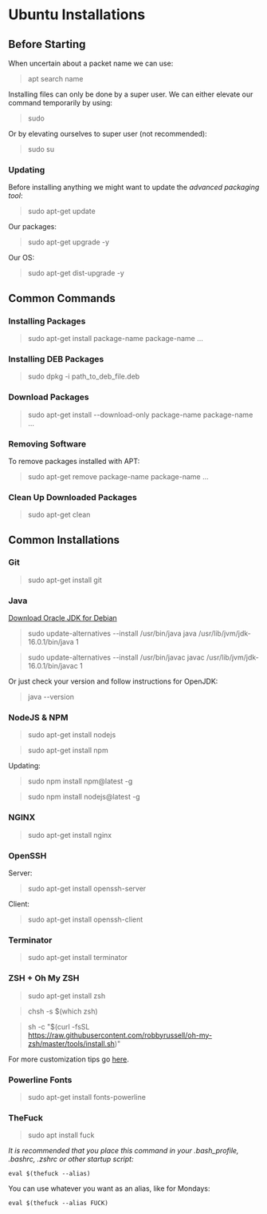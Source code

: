 # Ubuntu Installations

## Before Starting

When uncertain about a packet name we can use:
>apt search name

Installing files can only be done by a super user.
We can either elevate our command temporarily by using:
>sudo

Or by elevating ourselves to super user (not recommended):
>sudo su

### Updating

Before installing anything we might want to update the *advanced packaging tool*:
>sudo apt-get update  

Our packages:  
>sudo apt-get upgrade -y  

Our OS:
>sudo apt-get dist-upgrade -y


## Common Commands

### Installing Packages

> sudo apt-get install package-name package-name ...

### Installing DEB Packages

>sudo dpkg -i path_to_deb_file.deb

### Download Packages

> sudo apt-get install --download-only package-name package-name ...

### Removing Software

To remove packages installed with APT:
>sudo apt-get remove package-name package-name ...

### Clean Up Downloaded Packages

>sudo apt-get clean


## Common Installations

### Git
>sudo apt-get install git

### Java
[Download Oracle JDK for Debian](https://www.oracle.com/java/technologies/javase-downloads.html)

>sudo update-alternatives --install /usr/bin/java java /usr/lib/jvm/jdk-16.0.1/bin/java 1

>sudo update-alternatives --install /usr/bin/javac javac /usr/lib/jvm/jdk-16.0.1/bin/javac 1

Or just check your version and follow instructions for OpenJDK:
>java --version

### NodeJS & NPM
>sudo apt-get install nodejs

>sudo apt-get install npm

Updating:
>sudo npm install npm@latest -g

>sudo npm install nodejs@latest -g

### NGINX
>sudo apt-get install nginx

### OpenSSH
Server:
>sudo apt-get install openssh-server

Client:
>sudo apt-get install openssh-client

### Terminator

>sudo apt-get install terminator

### ZSH + Oh My ZSH

>sudo apt-get install zsh

>chsh -s $(which zsh)

>sh -c "$(curl -fsSL https://raw.githubusercontent.com/robbyrussell/oh-my-zsh/master/tools/install.sh)"

For more customization tips go [here](https://maxim-danilov.github.io/make-linux-terminal-great-again/).

### Powerline Fonts

>sudo apt-get install fonts-powerline

### TheFuck

> sudo apt install fuck

_It is recommended that you place this command in your .bash_profile, .bashrc, .zshrc or other startup script:_

```
eval $(thefuck --alias)
```

You can use whatever you want as an alias, like for Mondays:

```
eval $(thefuck --alias FUCK)
```